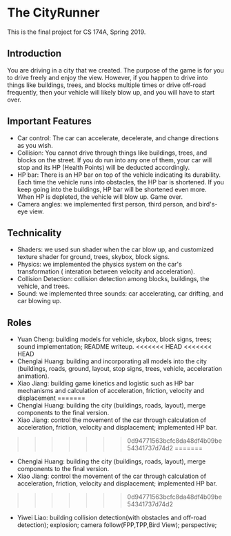 # The CityRunner
This is the final project for CS 174A, Spring 2019.

## Introduction
You are driving in a city that we created. The purpose of the game is for you to drive freely and enjoy the view. However, if you happen to drive into things like buildings, trees, and blocks multiple times or drive off-road frequently, then your vehicle will likely blow up, and you will have to start over. 

## Important Features
* Car control: The car can accelerate, decelerate, and change directions as you wish.
* Collision: You cannot drive through things like buildings, trees, and blocks on the street. If you do run into any one of them, your car will stop and its HP (Health Points) will be deducted accordingly.
* HP bar: There is an HP bar on top of the vehicle indicating its durability. Each time the vehicle runs into obstacles, the HP bar is shortened. If you keep going into the buildings, HP bar will be shortened even more. When HP is depleted, the vehicle will blow up. Game over.
* Camera angles: we implemented first person, third person, and bird's-eye view.

## Technicality
* Shaders: we used sun shader when the car blow up, and customized texture shader for ground, trees, skybox, block signs.
* Physics: we implemented the physics system on the car's transformation ( interation between velocity and acceleration).
* Collision Detection: collision detection among blocks, buildings, the vehicle, and trees.
* Sound: we implemented three sounds: car accelerating, car drifting, and car blowing up.

## Roles
* Yuan Cheng: building models for vehicle, skybox, block signs, trees; sound implementation; README writeup.
<<<<<<< HEAD
<<<<<<< HEAD
* Chenglai Huang: building and incorporating all models into the city (buildings, roads, ground, layout, stop signs, trees, vehicle, acceleration animation).
* Xiao Jiang: building game kinetics and logistic such as HP bar mechanisms and calculation of acceleration, friction, velocity and displacement
=======
* Chenglai Huang: building the city (buildings, roads, layout), merge components to the final version.
* Xiao Jiang: control the movement of the car through calculation of acceleration, friction, velocity and displacement; implemented HP bar.
>>>>>>> 0d94771563bcfc8da48df4b09be54341737d74d2
=======
* Chenglai Huang: building the city (buildings, roads, layout), merge components to the final version.
* Xiao Jiang: control the movement of the car through calculation of acceleration, friction, velocity and displacement; implemented HP bar.
>>>>>>> 0d94771563bcfc8da48df4b09be54341737d74d2
* Yiwei Liao: building collision detection(with obstacles and off-road detection); explosion; camera follow(FPP,TPP,Bird View); perspective;
